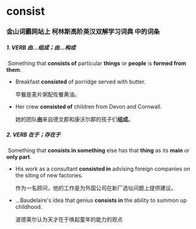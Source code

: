 # consist

### 金山词霸网站上 柯林斯高阶英汉双解学习词典 中的词条

##### 1. VERB 由...组成；由...构成

​	Something that **consists of** particular **things** or **people** is **formed from them**.

- Breakfast **consisted** of porridge served with butter.

  早餐是麦片粥配佐餐黄油。

- Her crew **consisted of** children from Devon and Cornwall.

  她的团队**由**来自德文郡和康沃尔郡的孩子们**组成**。

##### 2. VERB 在于；存在于

​	Something that **consists in something** else has that **thing** as its **main** or **only part**.

- His work as a consultant **consisted in** advising foreign companies on the siting of new factories.

  作为一名顾问，他的工作是为外国公司在新厂选址问题上提供建议。

- ...Baudelaire's idea that genius **consists in** the ability to summon up childhood.

  波德莱尔认为天才在于唤起童年的能力的观点